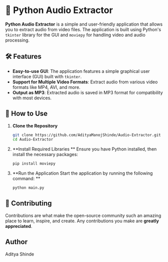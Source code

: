 # 🎵 Python Audio Extractor

**Python Audio Extractor** is a simple and user-friendly application that allows you to extract audio from video files. The application is built using Python's `tkinter` library for the GUI and `moviepy` for handling video and audio processing.

## 🛠️ Features

- **Easy-to-use GUI**: The application features a simple graphical user interface (GUI) built with `tkinter`.
- **Support for Multiple Video Formats**: Extract audio from various video formats like MP4, AVI, and more.
- **Output as MP3**: Extracted audio is saved in MP3 format for compatibility with most devices.

## 🚀 How to Use

1. **Clone the Repository**
   ```bash
   git clone https://github.com/AdityaManojShinde/Audio-Extractor.git
   cd Audio-Extractor

2. **Install Required Libraries **
    Ensure you have Python installed, then install the necessary packages:
   ```bash
   pip install moviepy

3. **Run the Application Start the application by running the following command: **
   
   ```bash
   python main.py


## 🙌 Contributing

Contributions are what make the open-source community such an amazing place to learn, inspire, and create. Any contributions you make are **greatly appreciated**.

## Author
Aditya Shinde

  